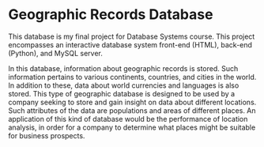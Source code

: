 # Geographic Records Database
This database is my final project for Database Systems course.  This project encompasses an interactive database system front-end (HTML), back-end (Python), and MySQL server.

In this database, information about geographic records is stored.  Such information pertains to various continents, countries, and cities in the world.  In addition to these, data about world currencies and languages is also stored.  This type of geographic database is designed to be used by a company seeking to store and gain insight on data about different locations.  Such attributes of the data are populations and areas of different places.  An application of this kind of database would be the performance of location analysis, in order for a company to determine what places might be suitable for business prospects.
